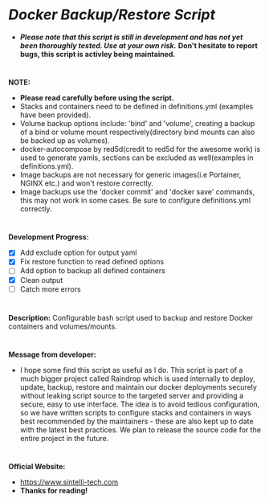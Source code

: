  # *Docker Backup/Restore Script*
 * ***Please note that this script is still in development and has not yet been thoroughly tested. Use at your own risk.***
 **Don't hesitate to report bugs, this script is activley being maintained.**
 #  
 **NOTE:**  
 * **Please read carefully before using the script.**
 * Stacks and containers need to be defined in definitions.yml (examples have been provided).
 * Volume backup options include: 'bind' and 'volume', creating a backup of a bind or volume mount respectively(directory bind mounts can also be backed up as volumes).
 * docker-autocompose by red5d(credit to red5d for the awesome work) is used to generate yamls, sections can be excluded as well(examples in definitions.yml).
 * Image backups are not necessary for generic images(i.e Portainer, NGINX etc.) and won't restore correctly.
 * Image backups use the 'docker commit' and 'docker save' commands, this may not work in some cases. Be sure to configure definitions.yml correctly.
 #  
 **Development Progress:**  
 - [x] Add exclude option for output yaml
 - [x] Fix restore function to read defined options
 - [ ] Add option to backup all defined containers
 - [x] Clean output
 - [ ] Catch more errors
 #
 **Description:**
 Configurable bash script used to backup and restore Docker containers and volumes/mounts.
 #
 **Message from developer:**
 * I hope some find this script as useful as I do. This script is part of a much bigger project called Raindrop which is used internally to deploy, update, backup, restore and maintain our docker deployments securely without leaking script source to the targeted server and providing a secure, easy to use interface. The idea is to avoid tedious configuration, so we have written scripts to configure stacks and containers in ways best recommended by the maintainers - these are also kept up to date with the latest best practices. We plan to release the source code for the entire project in the future.
 #
 **Official Website:**
 * https://www.sintelli-tech.com
 * **Thanks for reading!**
